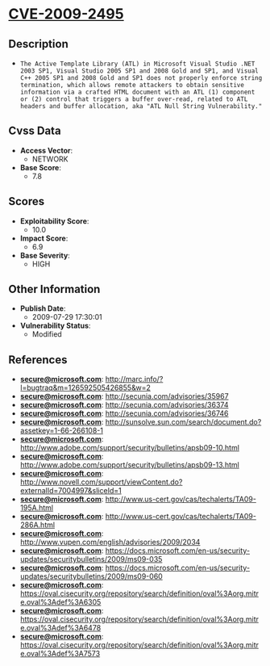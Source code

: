 
# [CVE-2009-2495](http://marc.info/?l=bugtraq&m=126592505426855&w=2)

## Description

- `The Active Template Library (ATL) in Microsoft Visual Studio .NET 2003 SP1, Visual Studio 2005 SP1 and 2008 Gold and SP1, and Visual C++ 2005 SP1 and 2008 Gold and SP1 does not properly enforce string termination, which allows remote attackers to obtain sensitive information via a crafted HTML document with an ATL (1) component or (2) control that triggers a buffer over-read, related to ATL headers and buffer allocation, aka "ATL Null String Vulnerability."`

## Cvss Data

- **Access Vector**:
  - NETWORK
- **Base Score**:
  - 7.8

## Scores

- **Exploitability Score**:
  - 10.0
- **Impact Score**:
  - 6.9
- **Base Severity**:
  - HIGH

## Other Information

- **Publish Date**:
  - 2009-07-29 17:30:01
- **Vulnerability Status**:
  - Modified

## References

- **secure@microsoft.com**: http://marc.info/?l=bugtraq&m=126592505426855&w=2
- **secure@microsoft.com**: http://secunia.com/advisories/35967
- **secure@microsoft.com**: http://secunia.com/advisories/36374
- **secure@microsoft.com**: http://secunia.com/advisories/36746
- **secure@microsoft.com**: http://sunsolve.sun.com/search/document.do?assetkey=1-66-266108-1
- **secure@microsoft.com**: http://www.adobe.com/support/security/bulletins/apsb09-10.html
- **secure@microsoft.com**: http://www.adobe.com/support/security/bulletins/apsb09-13.html
- **secure@microsoft.com**: http://www.novell.com/support/viewContent.do?externalId=7004997&sliceId=1
- **secure@microsoft.com**: http://www.us-cert.gov/cas/techalerts/TA09-195A.html
- **secure@microsoft.com**: http://www.us-cert.gov/cas/techalerts/TA09-286A.html
- **secure@microsoft.com**: http://www.vupen.com/english/advisories/2009/2034
- **secure@microsoft.com**: https://docs.microsoft.com/en-us/security-updates/securitybulletins/2009/ms09-035
- **secure@microsoft.com**: https://docs.microsoft.com/en-us/security-updates/securitybulletins/2009/ms09-060
- **secure@microsoft.com**: https://oval.cisecurity.org/repository/search/definition/oval%3Aorg.mitre.oval%3Adef%3A6305
- **secure@microsoft.com**: https://oval.cisecurity.org/repository/search/definition/oval%3Aorg.mitre.oval%3Adef%3A6478
- **secure@microsoft.com**: https://oval.cisecurity.org/repository/search/definition/oval%3Aorg.mitre.oval%3Adef%3A7573
